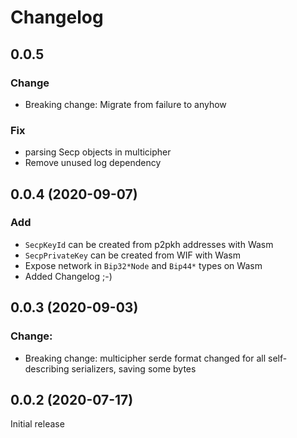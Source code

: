 # Changelog

## 0.0.5

### Change
- Breaking change: Migrate from failure to anyhow

### Fix
- parsing Secp objects in multicipher
- Remove unused log dependency

## 0.0.4 (2020-09-07)

### Add
- `SecpKeyId` can be created from p2pkh addresses with Wasm
- `SecpPrivateKey` can be created from WIF with Wasm
- Expose network in `Bip32*Node` and `Bip44*` types on Wasm
- Added Changelog ;-)

## 0.0.3 (2020-09-03)

### Change:
- Breaking change: multicipher serde format changed for all self-describing serializers, saving some bytes

## 0.0.2 (2020-07-17)

Initial release
